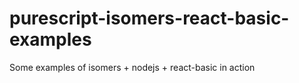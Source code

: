 # purescript-isomers-react-basic-examples

Some examples of isomers + nodejs + react-basic in action
